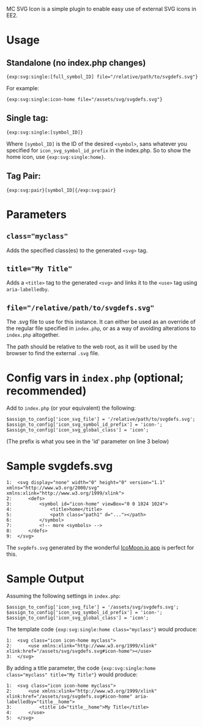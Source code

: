MC SVG Icon is a simple plugin to enable easy use of external SVG icons in EE2.


Usage
========================================

Standalone (no index.php changes)
--------------------------------------------------

`{exp:svg:single:[full_symbol_ID] file="/relative/path/to/svgdefs.svg"}`

For example:

`{exp:svg:single:icon-home file="/assets/svg/svgdefs.svg"}`


Single tag:
--------------------------------------------------

`{exp:svg:single:[symbol_ID]}`

Where `[symbol_ID]` is the ID of the desired `<symbol>`, sans whatever you specified for `icon_svg_symbol_id_prefix` in the index.php. So to show the home icon, use `{exp:svg:single:home}`.


Tag Pair:
--------------------------------------------------

`{exp:svg:pair}[symbol_ID]{/exp:svg:pair}`



Parameters
========================================


`class="myclass"`
--------------------------------------------------
Adds the specified class(es) to the generated `<svg>` tag.


`title="My Title"`
--------------------------------------------------
Adds a `<title>` tag to the generated `<svg>` and links it to the `<use>` tag using `aria-labelledby`.


`file="/relative/path/to/svgdefs.svg"`
--------------------------------------------------
The .svg file to use for this instance. It can either be used as an override of the regular file specified in `index.php`, or as a way of avoiding alterations to `index.php` altogether.

The path should be relative to the web root, as it will be used by the browser to find the external `.svg` file.


Config vars in `index.php` (optional; recommended)
========================================

Add to `index.php` (or your equivalent) the following:

	$assign_to_config['icon_svg_file'] = '/relative/path/to/svgdefs.svg';
	$assign_to_config['icon_svg_symbol_id_prefix'] = 'icon-';
	$assign_to_config['icon_svg_global_class'] = 'icon';

(The prefix is what you see in the 'id' parameter on line 3 below)


Sample svgdefs.svg
========================================

	1:	<svg display="none" width="0" height="0" version="1.1" xmlns="http://www.w3.org/2000/svg" xmlns:xlink="http://www.w3.org/1999/xlink">
	2:		<defs>
	3:			<symbol id="icon-home" viewBox="0 0 1024 1024">
	4:				<title>home</title>
	5:				<path class="path1" d="..."></path>
	6:			</symbol>
	7:			<!-- more <symbols> -->
	8:		</defs>
	9:	</svg>

The `svgdefs.svg` generated by the wonderful [IcoMoon.io app](https://icomoon.io/app/) is perfect for this.


Sample Output
========================================

Assuming the following settings in `index.php`:

	$assign_to_config['icon_svg_file'] = '/assets/svg/svgdefs.svg';
	$assign_to_config['icon_svg_symbol_id_prefix'] = 'icon-';
	$assign_to_config['icon_svg_global_class'] = 'icon';

The template code `{exp:svg:single:home class="myclass"}` would produce:

	1:	<svg class="icon icon-home myclass">
	2:		<use xmlns:xlink="http://www.w3.org/1999/xlink" xlink:href="/assets/svg/svgdefs.svg#icon-home"></use>
	3:	</svg>

By adding a title parameter, the code `{exp:svg:single:home class="myclass" title="My Title"}` would produce:

	1:	<svg class="icon icon-home myclass">
	2:		<use xmlns:xlink="http://www.w3.org/1999/xlink" xlink:href="/assets/svg/svgdefs.svg#icon-home" aria-labelledby="title__home">
	3:  	 	<title id="title__home">My Title</title>
	4:		</use>
	5:	</svg>
